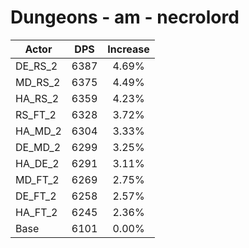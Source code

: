 # Dungeons - am - necrolord
| Actor | DPS | Increase |
|---|:---:|:---:|
|DE_RS_2|6387|4.69%|
|MD_RS_2|6375|4.49%|
|HA_RS_2|6359|4.23%|
|RS_FT_2|6328|3.72%|
|HA_MD_2|6304|3.33%|
|DE_MD_2|6299|3.25%|
|HA_DE_2|6291|3.11%|
|MD_FT_2|6269|2.75%|
|DE_FT_2|6258|2.57%|
|HA_FT_2|6245|2.36%|
|Base|6101|0.00%|
